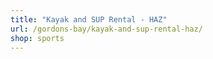 ```yaml
---
title: "Kayak and SUP Rental - HAZ"
url: /gordons-bay/kayak-and-sup-rental-haz/
shop: sports
---
```

